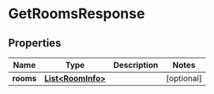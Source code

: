 

# GetRoomsResponse


## Properties

| Name | Type | Description | Notes |
|------------ | ------------- | ------------- | -------------|
|**rooms** | [**List&lt;RoomInfo&gt;**](RoomInfo.md) |  |  [optional] |



